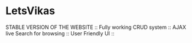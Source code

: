 # LetsVikas
STABLE VERSION OF THE WEBSITE ::
Fully working CRUD system ::
AJAX live Search for browsing ::
User Friendly UI ::
